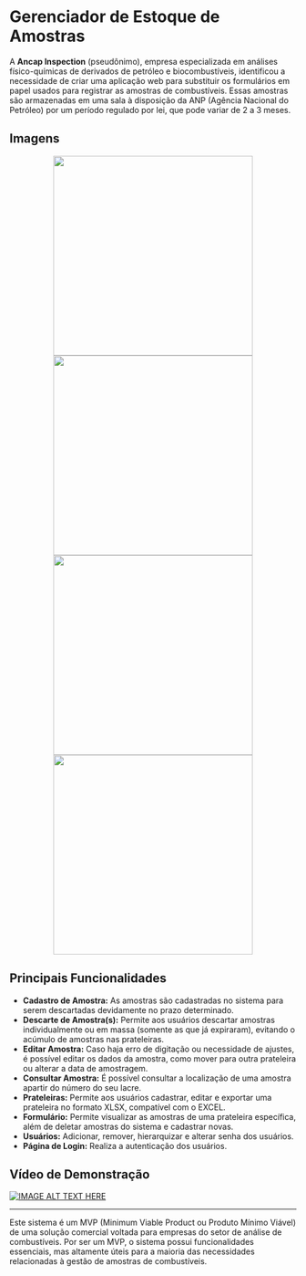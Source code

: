 # Gerenciador de Estoque de Amostras

A **Ancap Inspection** (pseudônimo), empresa especializada em análises físico-químicas de derivados de petróleo e biocombustíveis, identificou a necessidade de criar uma aplicação web para substituir os formulários em papel usados para registrar as amostras de combustíveis. Essas amostras são armazenadas em uma sala à disposição da ANP (Agência Nacional do Petróleo) por um período regulado por lei, que pode variar de 2 a 3 meses.

## Imagens
<div align="center">
<img src="https://i.ibb.co/zFfy8mN/Captura-de-Tela-140.png" height="350" width="350" />
<img src="https://i.ibb.co/TR6qxgH/Captura-de-Tela-141.png" height="350" width="350" />
<img src="https://i.ibb.co/NKZWL5g/Captura-de-Tela-143.png" height="350" width="350" />
<img src="https://i.ibb.co/q5L5JCv/Captura-de-Tela-145.png" heigth="350" width="350" />
</div>

## Principais Funcionalidades

- **Cadastro de Amostra:** As amostras são cadastradas no sistema para serem descartadas devidamente no prazo determinado.
- **Descarte de Amostra(s):**  Permite aos usuários descartar amostras individualmente ou em massa (somente as que já expiraram), evitando o acúmulo de amostras nas prateleiras.
- **Editar Amostra:** Caso haja erro de digitação ou necessidade de ajustes, é possível editar os dados da amostra, como mover para outra prateleira ou alterar a data de amostragem.
- **Consultar Amostra:** É possível consultar a localização de uma amostra apartir do número do seu lacre.
- **Prateleiras:** Permite aos usuários cadastrar, editar e exportar uma prateleira no formato XLSX, compatível com o EXCEL.
- **Formulário:** Permite visualizar as amostras de uma prateleira específica, além de deletar amostras do sistema e cadastrar novas.
- **Usuários:** Adicionar, remover, hierarquizar e alterar senha dos usuários.
- **Página de Login:** Realiza a autenticação dos usuários.

## Vídeo de Demonstração

[![IMAGE ALT TEXT HERE](https://img.youtube.com/vi/L99Lg2cvZhc/0.jpg)](https://www.youtube.com/watch?v=L99Lg2cvZhc)

---

Este sistema é um MVP (Minimum Viable Product ou Produto Mínimo Viável) de uma solução comercial voltada para empresas do setor de análise de combustíveis. Por ser um MVP, o sistema possui funcionalidades essenciais, mas altamente úteis para a maioria das necessidades relacionadas à gestão de amostras de combustíveis.
